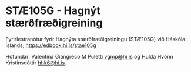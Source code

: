 # STÆ105G - Hagnýt stærðfræðigreining

Fyrirlestranótur fyrir Hagnýta stærðfræðigreiningu (STÆ105G) við Háskóla Íslands, https://edbook.hi.is/stae105g

Höfundar: Valentina Giangreco M Puletti <vgmp@hi.is> og Hulda Hvönn Kristinsdóttir <hhk6@hi.is>.
